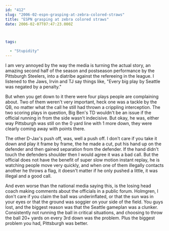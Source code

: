 ```yaml
---
id: "412"
slug: "2006-02-espn-grasping-at-zebra-colored-straws"
title: "ESPN grasping at zebra colored straws"
date: 2006-02-07T07:47:23.000Z



tags:

  - "Stupidity"
---
```

<div class="sqs-html-content">
  <p>I am very annoyed by the way the media is turning the actual story, an amazing second half of the season and postseason performance by the Pittsburgh Steelers, into a diatribe against the refereeing in the league.  I listened to the Jaws, Irvin and TJ say things like, "Every big play by Seattle was negated by a penalty."
<!--more--></p>
<p>But when you get down to it there were four plays people are complaining about.  Two of them weren't very important, heck one was a tackle by the QB, no matter what the call he still had thrown a crippling interception.  The two scoring plays in question, Big Ben's TD wouldn't be an issue if the official running in from the side wasn't indecisive.  But okay, he was, either way Pittsburgh was still on the 0 yard line with 1 more down, they were clearly coming away with points there.  </p>
<p>The other D-Jax's push off, was, well a push off.  I don't care if you take it down and play it frame by frame, the he made a cut, put his hand up on the defender and then gained separation from the defender.  If the hand didn't touch the defenders shoulder then I would agree it was a bad call.  But the official does not have the benefit of super slow motion instant replay, he is watching people move very quickly, and when one of them illegally contacts another he throws a flag, it doesn't matter if he only pushed a little, it was illegal and a good call.</p>
<p>And even worse than the national media saying this, is the losing head coach making comments about the officials in a public forum.  Holmgren, I don't care if you claim the ball was underinflated, or that the sun was in your eyes or that the ground was soggier on your side of the field.  You guys lost, and the biggest reason was that the Seattle gameplan was a clunker.  Consistently not running the ball in critical situations, and choosing to throw the ball 20+ yards on every 3rd down was the problem.  Plus the biggest problem you had, Pittsburgh was better.</p>
</div>
